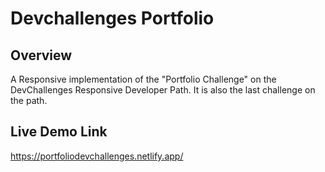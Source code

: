 
# Devchallenges Portfolio

## Overview

A Responsive implementation of the "Portfolio Challenge" on the DevChallenges Responsive Developer Path. It is also the last challenge on the path.

## Live Demo Link

https://portfoliodevchallenges.netlify.app/